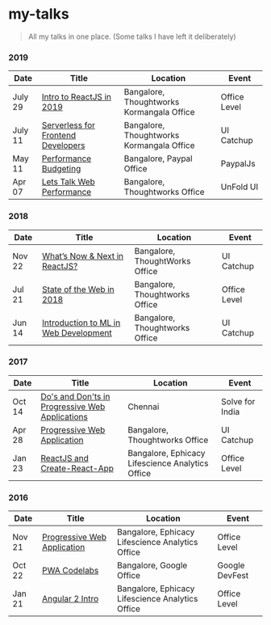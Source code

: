 # my-talks

> All my talks in one place. (Some talks I have left it deliberately)

### 2019

| Date              | Title                    | Location                   | Event               |
| ----------------- | ------------------------ | -------------------------- | --------------------|
| July 29            | [Intro to ReactJS in 2019](https://docs.google.com/presentation/d/1iCtNr8xlH6uufLQ01OFvBqce19CzCOoyqGvqAVCGbSw/edit#slide=id.g5e4b92bcb9_0_0)    | Bangalore, Thoughtworks Kormangala Office   | Office Level            |
| July 11            | [Serverless for Frontend Developers](https://docs.google.com/presentation/d/1LmWcHfBRdEOksGdatROygwdcWk8MMF6Hy4kK40Qy2h8/edit#slide=id.gc6f73a04f_0_0)    | Bangalore, Thoughtworks Kormangala Office   | UI Catchup            |
| May 11            | [Performance Budgeting](https://docs.google.com/presentation/d/1ne7SqVT1CzrVuHIFfSdUuWYkgEYfhnnbOxYgJgcy3bs/edit#slide=id.p)    | Bangalore, Paypal Office   | PaypalJs            |
| Apr 07            | [Lets Talk Web Performance](https://docs.google.com/presentation/d/1If2_RCcxu9ICHsAQ06t1zUP8bE1wunBWb2Bm9qNimGg/edit#slide=id.p1)    | Bangalore, Thoughtworks Office   | UnFold UI            |

### 2018

| Date              | Title                    | Location                   | Event               |
| ----------------- | ------------------------ | -------------------------- | --------------------|
| Nov 22            | [What’s Now & Next in ReactJS?](https://docs.google.com/presentation/d/18pvs3U5DoIjdJPNRIaEPxhraKWVnNJ_sfvLxZOfzgzE/edit#slide=id.p)    | Bangalore, ThoughtWorks Office   | UI Catchup            |
| Jul 21            | [State of the Web in 2018](https://docs.google.com/presentation/d/17PxV0MjQ51oGd9dyQaqFFGqGLbVcS61BKV7bQ2jqecE/edit?ouid=116258814037436976280&usp=slides_home&ths=true)    | Bangalore, Thoughtworks Office   | Office Level            |
| Jun 14            | [Introduction to ML in Web Development](https://docs.google.com/presentation/d/1aAK7pYJewsEJ22LHndlffTkPJoHvuY4w9Y4mylgLOH4/edit?ouid=116258814037436976280&usp=slides_home&ths=true)    | Bangalore, Thoughtworks Office   | UI Catchup            |


### 2017

| Date              | Title                    | Location                   | Event               |
| ----------------- | ------------------------ | -------------------------- | --------------------|
| Oct 14             | [Do's and Don'ts in Progressive Web Applications](https://docs.google.com/presentation/d/1XiUHf4YErRX0tJd5PEEBrr4qHzKPM3mr-fFIRdyb8pQ/edit?usp=sharing)    | Chennai   | Solve for India            |
| Apr 28             | [Progressive Web Application](https://docs.google.com/presentation/d/1dezR-jntsTSI-SKWDUbtmwBt2rJ9qyylpuxM7ydgs1w/edit)    | Bangalore, Thoughtworks Office   | UI Catchup            |
| Jan 23            | [ReactJS and Create-React-App](https://docs.google.com/presentation/d/1OixGz72qcJOpb3NC2BDINOHB_7PGp5LsrmyrXsDXDp4/edit#slide=id.p)    | Bangalore, Ephicacy Lifescience Analytics Office   | Office Level            |


### 2016

| Date              | Title                    | Location                   | Event               |
| ----------------- | ------------------------ | -------------------------- | --------------------|
| Nov 21            | [Progressive Web Application](https://docs.google.com/presentation/d/1dezR-jntsTSI-SKWDUbtmwBt2rJ9qyylpuxM7ydgs1w/edit)    | Bangalore, Ephicacy Lifescience Analytics Office     | Office Level            |
| Oct 22            | [PWA Codelabs](https://github.com/code-kotis/pwa-codelabs)    | Bangalore, Google Office     | Google DevFest           |
| Jan 21            | [Angular 2 Intro](https://docs.google.com/presentation/d/1lBTU4_haLt6MT68F-Aw-kRkkaSMaFCS7KlgYmYCEQsE/edit#slide=id.gc6f73a04f_0_0)   | Bangalore, Ephicacy Lifescience Analytics Office     | Office Level            |

